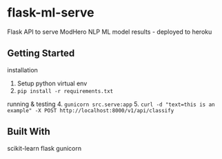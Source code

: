 # flask-ml-serve
Flask API to serve ModHero NLP ML model results - deployed to heroku

## Getting Started
installation 
1. Setup python virtual env
3. `pip install -r requirements.txt`

running & testing
4. `gunicorn src.serve:app` 
5. `curl -d "text=this is an example" -X POST http://localhost:8000/v1/api/classify`

## Built With
scikit-learn
flask
gunicorn
